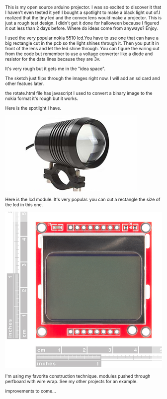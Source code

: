 
This is my open source arduino projector. I was so excited to discover it that I haven't even tested it yet!
I bought a spotlight to make a black light out of.I realized that the tiny led and the convex lens would make a projector.
This is just a rough test design. I didn't get it done for halloween because I figured it out less than 2 days before.
Where do ideas come from anyways?
Enjoy.

I used the very popular nokia 5510 lcd.You have to use one that can have a big rectangle cut in the pcb so the light shines through it.
Then you put it in front of the lens and let the led shine through. You can figure the wiring out from the code but remember to use a
 voltage converter like a diode and resistor for the data lines because they are 3v.
 
 It's very rough but it gets me in the "idea space". 
 
 The sketch just flips through the images right now. I will add an sd card and other featues later.
 
 the rotate.html file has javascript I used to convert a binary image to the nokia format it's rough but it works.
 
 Here is the spotlight I have.
 
![Alt text](spotlight.png)
 
 Here is the lcd module. It's very popular. you can cut a rectangle the size of the lcd in this one.
 
![Alt text](nokia5510.jpg)

 I'm using my favorite construction technique. modules pushed through perfboard with wire wrap. See my other projects for an example.
 
 improvements to come...
